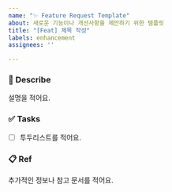 ```yaml
---
name: "✨ Feature Request Template"
about: 새로운 기능이나 개선사항을 제안하기 위한 템플릿
title: "[Feat] 제목 작성"
labels: enhancement
assignees: ''

---
```


### 📄 Describe
설명을 적어요.

### ✅ Tasks
- [ ]  투두리스트를 적어요.

### 📋 Ref
추가적인 정보나 참고 문서를 적어요.
